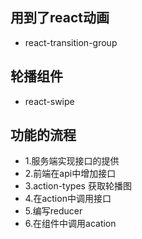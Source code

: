 ## 用到了react动画
- react-transition-group
## 轮播组件
- react-swipe
## 功能的流程
- 1.服务端实现接口的提供
- 2.前端在api中增加接口
- 3.action-types 获取轮播图
- 4.在action中调用接口
- 5.编写reducer
- 6.在组件中调用acation
